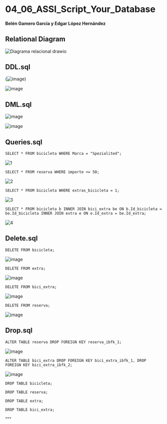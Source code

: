 # 04_06_ASSI_Script_Your_Database
#### Belén Gamero García y Edgar López Hernández

## Relational Diagram
![Diagrama relacional drawio](https://user-images.githubusercontent.com/91567318/214814492-e9ea4301-01fc-448f-a9e4-4b6659d829d7.png)

## DDL.sql

(![image](https://user-images.githubusercontent.com/91567318/215187935-08359bb0-ff13-4b71-849b-f3f1b73604b1.png))

![image](https://user-images.githubusercontent.com/91567318/215187600-0439fcc9-6278-4650-9b21-bdb0952134ef.png)

## DML.sql

![image](https://user-images.githubusercontent.com/91567318/215176785-2fbda927-36a2-401f-9190-d824353754ed.png)

![image](https://user-images.githubusercontent.com/91567318/215195924-2b6cfe90-4b99-4db5-b0d7-bcaf684a1bfc.png)


## Queries.sql

``` SELECT * FROM bicicleta WHERE Marca = "Spezialited"; ```

![1](https://user-images.githubusercontent.com/91567318/215198878-a9463262-1a22-4c48-9929-4a39f6cc9973.PNG)

``` SELECT * FROM reserva WHERE importe <= 50; ```

![2](https://user-images.githubusercontent.com/91567318/215198972-d5ce7a80-4f8e-4436-89a5-2ac3e75f1f02.PNG)

``` SELECT * FROM bicicleta WHERE extras_bicicleta = 1; ```

![3](https://user-images.githubusercontent.com/91567318/215199093-32a79ee2-aa75-4a3e-b8eb-d1ca2cdd7956.PNG)

``` SELECT * FROM bicicleta b INNER JOIN bici_extra be ON b.Id_bicicleta = be.Id_bicicleta INNER JOIN extra e ON e.Id_extra = be.Id_extra; ```
      
![4](https://user-images.githubusercontent.com/91567318/215199188-744bc058-a516-4d9f-b2d0-2bcf2d95a541.PNG)

## Delete.sql

``` DELETE FROM bicicleta; ``` 

![image](https://user-images.githubusercontent.com/91567318/215203729-f6bf5994-97aa-4eb9-b0c2-a55ff5bbf1c5.png)

``` DELETE FROM extra; ``` 

![image](https://user-images.githubusercontent.com/91567318/215203940-2c2e9222-4b35-4585-b2aa-dd1c76fa8b84.png)

``` DELETE FROM bici_extra; ``` 

![image](https://user-images.githubusercontent.com/91567318/215204097-383cb7e8-cdda-4ef2-9a86-cfb5cf442db7.png)

``` DELETE FROM reserva; ``` 

![image](https://user-images.githubusercontent.com/91567318/215204229-ddbb4503-ee08-4fcf-a72c-565bc70ce2ba.png)


## Drop.sql

``` ALTER TABLE reserva DROP FOREIGN KEY reserva_ibfk_1; ``` 

![image](https://user-images.githubusercontent.com/91567318/215206244-49dede9f-f912-4f56-8e93-bd7136f4d7a6.png)

``` ALTER TABLE bici_extra DROP FOREIGN KEY bici_extra_ibfk_1, DROP FOREIGN KEY bici_extra_ibfk_2; ``` 

![image](https://user-images.githubusercontent.com/91567318/215206295-75cef4f2-bca5-4d6c-b269-71caff43ae67.png)

``` DROP TABLE bicicleta; ``` 

``` DROP TABLE reserva; ``` 

``` DROP TABLE extra; ``` 

``` DROP TABLE bici_extra; ``` 

"""
